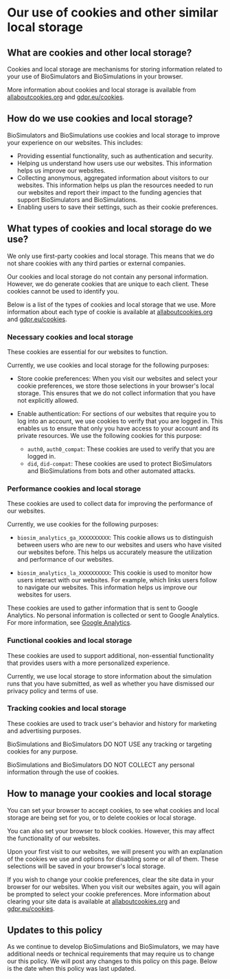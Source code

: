 # Our use of cookies and other similar local storage

## What are cookies and other local storage?

Cookies and local storage are mechanisms for storing information related to your use of BioSimulators and BioSimulations in your browser.

More information about cookies and local storage is available from [allaboutcookies.org](https://allaboutcookies.org) and [gdpr.eu/cookies](https://gdpr.eu/cookies).

## How do we use cookies and local storage?

BioSimulators and BioSimulations use cookies and local storage to improve your experience on our websites. This includes:

- Providing essential functionality, such as authentication and security.
- Helping us understand how users use our websites. This information helps us improve our websites.
- Collecting anonymous, aggregated information about visitors to our websites. This information helps us plan the resources needed to run our websites and report their impact to the funding agencies that support BioSimulators and BioSimulations.
- Enabling users to save their settings, such as their cookie preferences.

## What types of cookies and local storage do we use?

We only use first-party cookies and local storage. This means that we do not share cookies with any third parties or external companies. 

Our cookies and local storage do not contain any personal information. However, we do generate cookies that are unique to each client. These cookies cannot be used to identify you.

Below is a list of the types of cookies and local storage that we use. More information about each type of cookie is available at [allaboutcookies.org](https://allaboutcookies.org) and [gdpr.eu/cookies](https://gdpr.eu/cookies).


### Necessary cookies and local storage
These cookies are essential for our websites to function. 

Currently, we use cookies and local storage for the following purposes:

- Store cookie preferences: When you visit our websites and select your cookie preferences, we store those selections in your browser's local storage. This ensures that we do not collect information that you have not explicitly allowed.

- Enable authentication: For sections of our websites that require you to log into an account, we use cookies to verify that you are logged in. This enables us to ensure that only you have access to your account and its private resources. We use the following cookies for this purpose:
    - `auth0`, `auth0_compat`: These cookies are used to verify that you are logged in.
    - `did`, `did-compat`: These cookies are used to protect BioSimulators and BioSimulations from bots and other automated attacks.

### Performance cookies and local storage

These cookies are used to collect data for improving the performance of our websites.

Currently, we use cookies for the following purposes:

- `biosim_analytics_ga_XXXXXXXXXX`: This cookie allows us to distinguish between users who are new to our websites and users who have visited our websites before. This helps us accurately measure the utilization and performance of our websites.

- `biosim_analytics_la_XXXXXXXXXX`: This cookie is used to monitor how users interact with our websites. For example, which links users follow to navigate our websites. This information helps us improve our websites for users.

These cookies are used to gather information that is sent to Google Analytics. No personal information is collected or sent to Google Analytics. For more information, see <!-- * #no-spell-check* --> [Google Analytics](https://developers.google.com/analytics/devguides/collection/gtagjs/cookie-usage). 

### Functional cookies and local storage

These cookies are used to support additional, non-essential functionality that provides users with a more personalized experience.

Currently, we use local storage to store information about the simulation runs that you have submitted, as well as whether you have dismissed our privacy policy and terms of use.

### Tracking cookies and local storage

These cookies are used to track user's behavior and history for marketing and advertising purposes.

BioSimulations and BioSimulators DO NOT USE any tracking or targeting cookies for any purpose. 

BioSimulations and BioSimulators DO NOT COLLECT any personal information through the use of cookies.

## How to manage your cookies and local storage

You can set your browser to accept cookies, to see what cookies and local storage are being set for you, or to delete cookies or local storage.

You can also set your browser to block cookies. However, this may affect the functionality of our websites.

Upon your first visit to our websites, we will present you with an explanation of the cookies we use and options for disabling some or all of them. These selections will be saved in your browser's local storage.

If you wish to change your cookie preferences, clear the site data in your browser for our websites. When you visit our websites again, you will again be prompted to select your cookie preferences. More information about clearing your site data is available at [allaboutcookies.org](https://allaboutcookies.org) and [gdpr.eu/cookies](https://gdpr.eu/cookies).

## Updates to this policy

As we continue to develop BioSimulations and BioSimulators, we may have additional needs or technical requirements that may require us to change our this policy. We will post any changes to this policy on this page. Below is the date when this policy was last updated.
